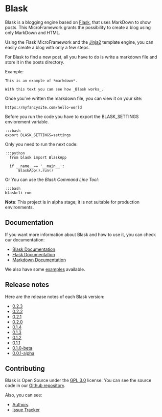# Blask

Blask is a blogging engine based on [Flask](http://flask.pocoo.org/), that uses MarkDown to show posts. This MicroFramework grants the possibility to create a blog using only MarkDown and HTML.

Using the Flask MicroFramework and the [Jinja2](http://jinja.pocoo.org/) template engine, you can easily create a blog with only a few steps.

For Blask to find a new post, all you have to do is write a markdown file and store it in the posts directory.

Example:

    This is an example of *markdown*.

    With this text you can see how _Blask works_.

Once you've written the markdown file, you can view it on your site:

    https://myfancysite.com/hello-world

Before you run the code you have to export the BLASK_SETTINGS enviorement variable.

    :::bash
    export BLASK_SETTINGS=settings

Only you need to run the next code:

    :::python
      from blask import BlaskApp
    
      if __name__== '__main__':
          BlaskApp().run() 

Or You can use the _Blask Command Line Tool_:

    :::bash
    blaskcli run

**Note**: This project is in alpha stage; it is not suitable for production environments.

## Documentation

If you want more information about Blask and how to use it, you can check our documentation:

* [Blask Documentation](/docs)
* [Flask Documentation](http://flask.pocoo.org/docs/0.12/)
* [Markdown Documentation](https://daringfireball.net/projects/markdown/syntax)

We also have some [examples](/examples) available.

## Release notes

Here are the release notes of each Blask version:

* [0.2.3](/0.2.3)
* [0.2.2](/0.2.2)
* [0.2.1](/0.2.1)
* [0.2.0](/0.2.0)
* [0.1.4](/0.1.4)
* [0.1.3](/0.1.3)
* [0.1.2](/0.1.2)
* [0.1.1](/0.1.1)
* [0.1.0-beta](/0.1.0-beta)
* [0.0.1-alpha](/0.0.1-alpha)

## Contributing

Blask is Open Source under the [GPL 3.0](https://www.gnu.org/licenses/gpl-3.0.en.html) license. You can see the source code in our [Github repository](https://github.com/zerasul/blask).

Also, you can see:

* [Authors](https://github.com/zerasul/blask/graphs/contributors)
* [Issue Tracker](https://github.com/zerasul/blask/issues)
